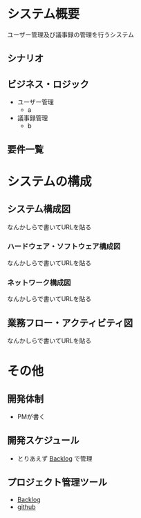# システム概要
ユーザー管理及び議事録の管理を行うシステム
## シナリオ

## ビジネス・ロジック
- ユーザー管理
  - a
- 議事録管理
  - b
## 要件一覧

# システムの構成
## システム構成図
なんかしらで書いてURLを貼る
### ハードウェア・ソフトウェア構成図
なんかしらで書いてURLを貼る
### ネットワーク構成図
なんかしらで書いてURLを貼る
## 業務フロー・アクティビティ図
なんかしらで書いてURLを貼る

# その他
## 開発体制
- PMが書く
## 開発スケジュール
- とりあえず [Backlog](https://kyoino.backlog.jp/projects/MINS) で管理
## プロジェクト管理ツール
- [Backlog](https://kyoino.backlog.jp/projects/MINS)
- [github](https://github.com/kkiyama117/gijiroku_express)

